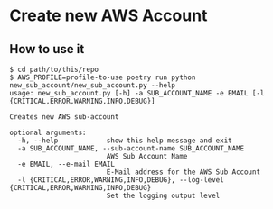 # Create new AWS Account

## How to use it

<!-- markdownlint-disable MD013 -->

```shell
$ cd path/to/this/repo
$ AWS_PROFILE=profile-to-use poetry run python new_sub_account/new_sub_account.py --help
usage: new_sub_account.py [-h] -a SUB_ACCOUNT_NAME -e EMAIL [-l {CRITICAL,ERROR,WARNING,INFO,DEBUG}]

Creates new AWS sub-account

optional arguments:
  -h, --help            show this help message and exit
  -a SUB_ACCOUNT_NAME, --sub-account-name SUB_ACCOUNT_NAME
                        AWS Sub Account Name
  -e EMAIL, --e-mail EMAIL
                        E-Mail address for the AWS Sub Account
  -l {CRITICAL,ERROR,WARNING,INFO,DEBUG}, --log-level {CRITICAL,ERROR,WARNING,INFO,DEBUG}
                        Set the logging output level
```

<!-- markdownlint-enable MD013 -->
